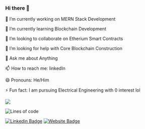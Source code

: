 ### Hi there 👋

<!--
**premsaiappasani/premsaiappasani** is a ✨ _special_ ✨ repository because its `README.md` (this file) appears on your GitHub profile.

Here are some ideas to get you started:
-->
🔭 I’m currently working on MERN Stack Development

🌱 I’m currently learning Blockchain Development

👯 I’m looking to collaborate on Etherium Smart Contracts

🤔 I’m looking for help with Core Blockchain Construction

💬 Ask me about Anything

📫 How to reach me: linkedIn

😄 Pronouns: He/Him

⚡ Fun fact: I am pursuing Electrical Engineering with 0 interest lol

![](https://komarev.com/ghpvc/?username=premsaiappasani&color=blue&style=flat-square)

![Lines of code](https://img.shields.io/badge/From%20Hello%20World%20I%27ve%20Written-%3E20k%20lines%20of%20code-blue)

<p><a href="https://www.linkedin.com/in/premsaiappasani/"><img src="https://img.shields.io/badge/-premsaiappasani-blue?style=flat&amp;logo=Linkedin&amp;logoColor=white&amp;link=https://www.linkedin.com/in/premsaiappasani/" alt="Linkedin Badge"></a>
<a href="https://mispot.herokuapp.com/start"><img src="https://img.shields.io/badge/-MiSpot-red?style=flat&amp;logo=Google-Chrome&amp;logoColor=white&amp;link=http://mispot.herokuapp.com/start" alt="Website Badge"></a></p>
